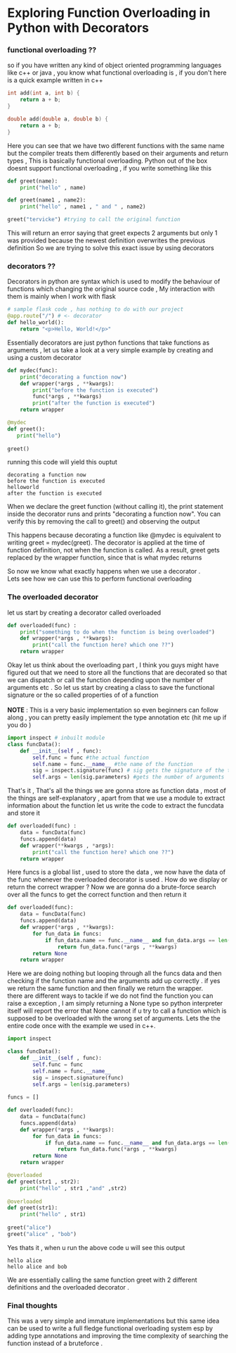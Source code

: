 # Exploring Function Overloading in Python with Decorators

### functional overloading ??
so if you have written any kind of object oriented programming languages like c++ or java , you know what functional overloading is , if you don't here is a quick example written in c++ 
```cpp
int add(int a, int b) {
    return a + b;
}

double add(double a, double b) {
    return a + b;
}
```
Here you can see that we have two different functions with the same name but the compiler treats them differently based on their arguments and return types , This is basically functional overloading.
Python out of the box doesnt support functional overloading , if you write something like this
```python 
def greet(name):
    print("hello" , name)

def greet(name1 , name2):
    print("hello" , name1 , " and " , name2)

greet("tervicke") #trying to call the original function
```
This will return an error saying that greet expects 2 arguments but only 1 was provided because the newest definition overwrites the previous definition
So we are trying to solve this exact issue by using decorators 

### decorators ??
Decorators in python are syntax which is used to modify the behaviour of functions which changing the original source code , My interaction with them is mainly when I work with flask
```python
# sample flask code , has nothing to do with our project
@app.route("/") # <- decorator
def hello_world():
    return "<p>Hello, World!</p>"

```
Essentially decorators are just python functions that take functions as arguments , let us take a look at a very simple example by creating and using a custom decorator

```python
def mydec(func):
    print("decorating a function now")
    def wrapper(*args , **kwargs):
        print("before the function is executed")
        func(*args , **kwargs)
        print("after the function is executed")
    return wrapper

@mydec  
def greet():
   print("hello") 
   
greet()
```
running this code will yield this ouptut  
```angular2html
decorating a function now
before the function is executed
helloworld
after the function is executed
```
When we declare the greet function (without calling it), the print statement inside the decorator runs and prints "decorating a function now". You can verify this by removing the call to greet() and observing the output

This happens because decorating a function like @mydec is equivalent to writing greet = mydec(greet). The decorator is applied at the time of function definition, not when the function is called. As a result, greet gets replaced by the wrapper function, since that is what mydec returns

So now we know what exactly happens when we use a decorator .   
Lets see how we can use this to perform functional overloading

### The overloaded decorator
let us start by creating a decorator called overloaded
```python
def overloaded(func) :
    print("something to do when the function is being overloaded")
    def wrapper(*args , **kwargs):
        print("call the function here? which one ??")
    return wrapper
```
Okay let us think about the overloading part , I think you guys might have figured out that we need to store all the functions that are decorated so that we can dispatch or call the function depending upon the number of arguments etc . 
So let us start by creating a class to save the functional signature or the so called properties of of a function <br>
<br>
**NOTE** : This is a very basic implementation so even beginners can follow along , you can pretty easily implement the type annotation etc (hit me up if you do )
<br>

```python
import inspect # inbuilt module
class funcData():
    def __init__(self , func):
        self.func = func #the actual function
        self.name = func.__name__ #the name of the function
        sig = inspect.signature(func) # sig gets the signature of the the function  
        self.args = len(sig.parameters) #gets the number of arguments
```
That's it , That's all the things we are gonna store as function data , most of the things are self-explanatory , apart from that we use a module to extract information about the function
let us write the code to extract the funcdata and store it 
```python
def overloaded(func) :
    data = funcData(func)
    funcs.append(data)
    def wrapper(**kwargs , *args):
        print("call the function here? which one ??")
    return wrapper
```
Here funcs is a global list , used to store the data , we now have the data of the func whenever the overloaded decorator is used .
How do we display or return the correct wrapper ?
Now we are gonna do a brute-force search over all the funcs to get the correct function and then return it 
```python
def overloaded(func):
    data = funcData(func)
    funcs.append(data)
    def wrapper(*args , **kwargs):
        for fun_data in funcs:
            if fun_data.name == func.__name__ and fun_data.args == len(args) + len(kwargs):
                return fun_data.func(*args , **kwargs)
        return None
    return wrapper
  ```
Here we are doing nothing but looping through all the funcs data and then checking if the function name and the arguments add up correctly . if yes we return the same function and then finally we return the wrapper.    
there are different ways to tackle if we do not find the function you can raise a exception , I am simply returning a None type so python interpreter itself will report the error that None cannot if u try to call a function which is supposed to be overloaded with the wrong set of arguments.
Lets the the entire code once with the example we used in c++.
```python
import inspect

class funcData():
    def __init__(self , func):
        self.func = func
        self.name = func.__name__
        sig = inspect.signature(func)
        self.args = len(sig.parameters)
    
funcs = [] 

def overloaded(func):
    data = funcData(func)
    funcs.append(data)
    def wrapper(*args , **kwargs):
        for fun_data in funcs:
            if fun_data.name == func.__name__ and fun_data.args == len(args) + len(kwargs):
                return fun_data.func(*args , **kwargs)
        return None
    return wrapper

@overloaded
def greet(str1 , str2):
    print("hello" , str1 ,"and" ,str2)
    
@overloaded 
def greet(str1):
    print("hello" , str1)
    
greet("alice")
greet("alice" , "bob")
```
Yes thats it , when u run the above code u will see this output 
```angular2html
hello alice
hello alice and bob
```
We are essentially calling the same function greet with 2 different definitions and the overloaded decorator .<br>

### Final thoughts
This was a very simple and immature implementations but this same idea can be used to write a full fledge functional overloading system esp by adding type annotations and improving the time complexity of searching the function instead of a bruteforce .